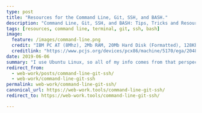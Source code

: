 ```yaml
---
type: post
title: "Resources for the Command Line, Git, SSH, and BASH."
description: "Command Line, Git, SSH, and BASH: Tips, Tricks and Resources."
tags: [resources, command line, terminal, git, ssh, bash]
image:
  feature: /images/command-line.png
  credit: "IBM PC AT (8Mhz), 2Mb RAM, 20Mb Hard Disk (Formatted), 128Kb EGA, Enhanced Color Display"
  creditlink: "https://www.pcjs.org/devices/pcx86/machine/5170/ega/2048kb/rev3/vt100/"
date: 2019-06-06
summary: "I use Ubuntu Linux, so all of my info comes from that perspective. That said, most of it translates pretty simply, and much (most?) of this information is platform independent."
redirect_from:
  - web-work/posts/command-line-git-ssh/
  - web-work/command-line-git-ssh
permalink: web-work/command-line-git-ssh/
canonical_url: https://web-work.tools/command-line-git-ssh/
redirect_to: https://web-work.tools/command-line-git-ssh/

---
```

